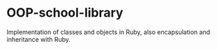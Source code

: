 # OOP-school-library
Implementation of classes and objects in Ruby, also encapsulation and inheritance with Ruby.
